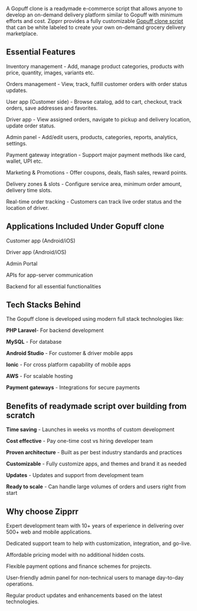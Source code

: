 A Gopuff clone is a readymade e-commerce script that allows anyone to develop an on-demand delivery platform similar to Gopuff with minimum efforts and cost. Zipprr provides a fully customizable <a href="https://zipprr.com/gopuff-clone/">Gopuff clone script</a> that can be white labeled to create your own on-demand grocery delivery marketplace.

<h2><b>Essential Features</b></h2>

Inventory management - Add, manage product categories, products with price, quantity, images, variants etc.

Orders management - View, track, fulfill customer orders with order status updates.

User app (Customer side) - Browse catalog, add to cart, checkout, track orders, save addresses and favorites.

Driver app - View assigned orders, navigate to pickup and delivery location, update order status.

Admin panel - Add/edit users, products, categories, reports, analytics, settings.

Payment gateway integration - Support major payment methods like card, wallet, UPI etc.

Marketing & Promotions - Offer coupons, deals, flash sales, reward points.

Delivery zones & slots - Configure service area, minimum order amount, delivery time slots.

Real-time order tracking - Customers can track live order status and the location of driver.

<h2><b>Applications Included Under Gopuff clone</b></h2>

Customer app (Android/iOS)

Driver app (Android/iOS)

Admin Portal

APIs for app-server communication

Backend for all essential functionalities

<h2><b>Tech Stacks Behind</b></h2>

The Gopuff clone is developed using modern full stack technologies like:

**PHP Laravel**- For backend development

**MySQL** - For database

**Android Studio** - For customer & driver mobile apps

**Ionic** - For cross platform capability of mobile apps

**AWS** - For scalable hosting

**Payment gateways** - Integrations for secure payments

<h2><b>Benefits of readymade script over building from scratch</b></h2>

**Time saving** - Launches in weeks vs months of custom development

**Cost effective** - Pay one-time cost vs hiring developer team

**Proven architecture** - Built as per best industry standards and practices

**Customizable** - Fully customize apps, and themes and brand it as needed

**Updates** - Updates and support from development team

**Ready to scale** - Can handle large volumes of orders and users right from start

<h2><b>Why choose Zipprr</b></h2>

Expert development team with 10+ years of experience in delivering over 500+ web and mobile applications.

Dedicated support team to help with customization, integration, and go-live.

Affordable pricing model with no additional hidden costs.

Flexible payment options and finance schemes for projects.

User-friendly admin panel for non-technical users to manage day-to-day operations.

Regular product updates and enhancements based on the latest technologies.
